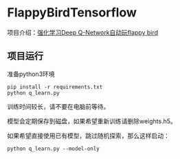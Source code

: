 # FlappyBirdTensorflow

项目介绍：[强化学习Deep Q-Network自动玩flappy bird](https://yuerblog.cc/2021/01/26/%e5%bc%ba%e5%8c%96%e5%ad%a6%e4%b9%a0deep-q-network%e8%87%aa%e5%8a%a8%e7%8e%a9flappy-bird/)

## 项目运行

准备python3环境

```
pip install -r requirements.txt
python q_learn.py
```

训练时间较长，请不要在电脑前等待。

模型会定期保存到磁盘，如果希望重新训练请删除weights.h5。

如果希望直接使用已有模型，跳过随机探索，那么这样启动：

```
python q_learn.py --model-only
```